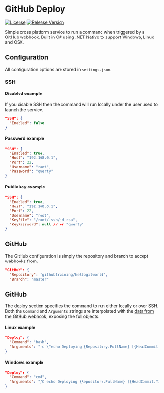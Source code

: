 # GitHub Deploy
[![License](https://img.shields.io/github/license/JoeBiellik/ghd.svg)](LICENSE.md)
[![Release Version](https://img.shields.io/github/release/JoeBiellik/ghd.svg)](https://github.com/JoeBiellik/ghd/releases)

Simple cross platform service to run a command when triggered by a GitHub webhook. Built in C# using [.NET Native](https://msdn.microsoft.com/en-us/library/dn584397\(v=vs.110\).aspx) to support Windows, Linux and OSX.

## Configuration
All configuration options are stored in `settings.json`.

### SSH
#### Disabled example
If you disable SSH then the command will run locally under the user used to launch the service.

```json
"SSH": {
  "Enabled": false
}
```

#### Password example
```json
"SSH": {
  "Enabled": true,
  "Host": "192.168.0.1",
  "Port": 22,
  "Username": "root",
  "Password": "qwerty"
}
```

#### Public key example
```json
"SSH": {
  "Enabled": true,
  "Host": "192.168.0.1",
  "Port": 22,
  "Username": "root",
  "KeyFile": "/root/.ssh/id_rsa",
  "KeyPassword": null // or "qwerty"
}
```

## GitHub
The GitHub configuration is simply the repository and branch to accept webhooks from.

```json
"GitHub": {
  "Repository": "githubtraining/hellogitworld",
  "Branch": "master"
```

## GitHub
The deploy section specifies the command to run either locally or over SSH.
Both the `Command` and `Arguments` strings are interpolated with the [data from the GitHub webhook](https://developer.github.com/v3/activity/events/types/#pushevent), exposing the [full objects](Webhooks/GitHub.cs).

#### Linux example
```json
"Deploy": {
  "Command": "bash",
  "Arguments": "-c \"echo Deploying {Repository.FullName} [{HeadCommit.Timestamp}]: {HeadCommit.Message}\""
}
```

#### Windows example
```json
"Deploy": {
  "Command": "cmd",
  "Arguments": "/C echo Deploying {Repository.FullName} [{HeadCommit.Timestamp}]: {HeadCommit.Message}"
}
```

